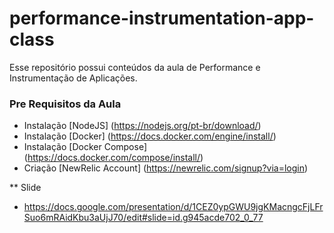 # performance-instrumentation-app-class

Esse repositório possui conteúdos da aula de Performance e Instrumentação de Aplicações.

### Pre Requisitos da Aula
* Instalação [NodeJS] (https://nodejs.org/pt-br/download/)
* Instalação [Docker] (https://docs.docker.com/engine/install/)
* Instalação [Docker Compose] (https://docs.docker.com/compose/install/)
* Criação [NewRelic Account] (https://newrelic.com/signup?via=login)

** Slide
* https://docs.google.com/presentation/d/1CEZ0ypGWU9jgKMacngcFjLFrSuo6mRAidKbu3aUjJ70/edit#slide=id.g945acde702_0_77
